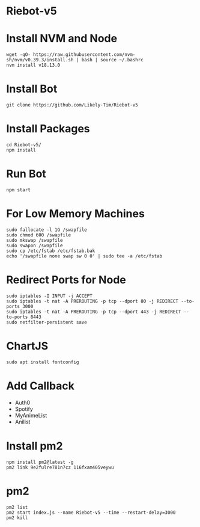 # Riebot-v5

# Install NVM and Node
```
wget -qO- https://raw.githubusercontent.com/nvm-sh/nvm/v0.39.3/install.sh | bash | source ~/.bashrc
nvm install v18.13.0
```
# Install Bot
```
git clone https://github.com/Likely-Tim/Riebot-v5
```
# Install Packages
```
cd Riebot-v5/
npm install
```
# Run Bot
```
npm start
```
# For Low Memory Machines
```
sudo fallocate -l 1G /swapfile
sudo chmod 600 /swapfile
sudo mkswap /swapfile
sudo swapon /swapfile
sudo cp /etc/fstab /etc/fstab.bak
echo '/swapfile none swap sw 0 0' | sudo tee -a /etc/fstab
```

# Redirect Ports for Node
```
sudo iptables -I INPUT -j ACCEPT
sudo iptables -t nat -A PREROUTING -p tcp --dport 80 -j REDIRECT --to-ports 3000
sudo iptables -t nat -A PREROUTING -p tcp --dport 443 -j REDIRECT --to-ports 8443
sudo netfilter-persistent save
```
# ChartJS
```
sudo apt install fontconfig
```
# Add Callback

- Auth0
- Spotify
- MyAnimeList
- Anilist

# Install pm2
```
npm install pm2@latest -g
pm2 link 9e2fulre781n7cz 116fxam405veywu
```
# pm2
```
pm2 list
pm2 start index.js --name Riebot-v5 --time --restart-delay=3000
pm2 kill
```